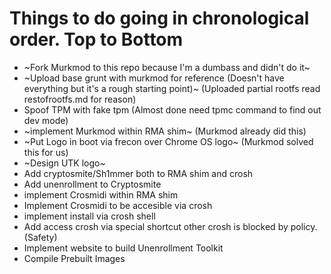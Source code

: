 # Things to do going in chronological order. Top to Bottom
- ~Fork Murkmod to this repo because I'm a dumbass and didn't do it~
- ~Upload base grunt with murkmod for reference (Doesn't have everything but it's a rough starting point)~ (Uploaded partial rootfs read restofrootfs.md for reason)
- Spoof TPM with fake tpm (Almost done need tpmc command to find out dev mode)
- ~implement Murkmod within RMA shim~ (Murkmod already did this)
- ~Put Logo in boot via frecon over Chrome OS logo~ (Murkmod solved this for us)
- ~Design UTK logo~
- Add cryptosmite/Sh1mmer both to RMA shim and crosh
- Add unenrollment to Cryptosmite
- implement Crosmidi within RMA shim
- Implement Crosmidi to be accesible via crosh
- implement install via crosh shell
- Add access crosh via special shortcut other crosh is blocked by policy. (Safety)
- Implement website to build Unenrollment Toolkit
- Compile Prebuilt Images
